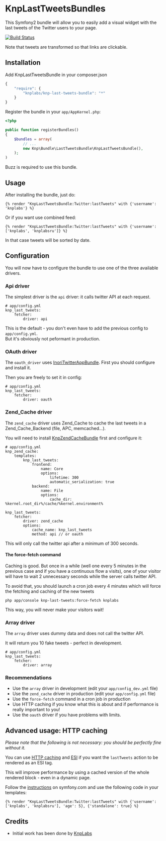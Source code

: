 # KnpLastTweetsBundles

This Symfony2 bundle will allow you to easily add a visual widget with the
last tweets of the Twitter users to your page.

[![Build Status](https://secure.travis-ci.org/KnpLabs/KnpLastTweetsBundle.png?branch=master)](http://travis-ci.org/KnpLabs/KnpLastTweetsBundle)

Note that tweets are transformed so that links are clickable.

## Installation

Add KnpLastTweetsBundle in your composer.json

```js
{
    "require": {
        "knplabs/knp-last-tweets-bundle": "*"
    }
}
```

Register the bundle in your `app/AppKernel.php`:

```php
<?php

public function registerBundles()
{
    $bundles = array(
        // ...
        new Knp\Bundle\LastTweetsBundle\KnpLastTweetsBundle(),
    );
)
```

Buzz is required to use this bundle.

## Usage

After installing the bundle, just do:

```jinja
{% render "KnpLastTweetsBundle:Twitter:lastTweets" with {'username': 'knplabs'} %}
```

Or if you want use combined feed:

```jinja
{% render "KnpLastTweetsBundle:Twitter:lastTweets" with {'username': ['knplabs', 'knplabsru']} %}
```

In that case tweets will be sorted by date.

## Configuration

You will now have to configure the bundle to use one of the three available drivers.

### Api driver

The simplest driver is the `api` driver: it calls twitter API at each request.

```jinja
# app/config.yml
knp_last_tweets:
    fetcher:
        driver: api
```

This is the default - you don't even have to add the previous config to `app/config.yml`.  
But it's obviously not peformant in production.

### OAuth driver

The `oauth_driver` uses [InoriTwitterAppBundle](https://github.com/Inori/InoriTwitterAppBundle/blob/master/README.md).
First you should configure and install it.

Then you are freely to set it in config:
```jinja
# app/config.yml
knp_last_tweets:
    fetcher:
        driver: oauth
```

### Zend_Cache driver

The `zend_cache` driver uses Zend_Cache to cache the last tweets in a Zend_Cache_Backend (file, APC, memcached…).

You will need to install [KnpZendCacheBundle](https://github.com/KnpLabs/KnpZendCacheBundle) first
and configure it:

```jinja
# app/config.yml
knp_zend_cache:
    templates:
        knp_last_tweets:
            frontend:
                name: Core
                options:
                    lifetime: 300
                    automatic_serialization: true
            backend:
                name: File
                options:
                    cache_dir: %kernel.root_dir%/cache/%kernel.environment%

knp_last_tweets:
    fetcher:
        driver: zend_cache
        options:
            cache_name: knp_last_tweets
            method: api // or oauth
```

This will only call the twitter api after a minimum of 300 seconds.

#### The force-fetch command

Caching is good. But once in a while (well one every 5 minutes in the previous case and if you have a continuous flow a visits), one of your visitor will have to wait 2 unnecessary seconds while the server calls twitter API.

To avoid that, you should launch a cron job every 4 minutes which will force the fetching and caching of the new tweets

    php app/console knp-last-tweets:force-fetch knplabs

This way, you will never make your visitors wait!

### Array driver

The `array` driver uses dummy data and does not call the twitter API.

It will return you 10 fake tweets - perfect in development.

```jinja
# app/config.yml
knp_last_tweets:
    fetcher:
        driver: array
```

### Recommendations

* Use the `array` driver in development (edit your `app/config_dev.yml` file)
* Use the `zend_cache` driver in production (edit your `app/config.yml` file)
* Use the `force-fetch` command in a cron job in production
* Use HTTP caching if you know what this is about and if performance is really important to you!
* Use the `oauth` driver if you have problems with limits.

## Advanced usage: HTTP caching

*Please note that the following is not necessary: you should be perfectly
fine without it.*

You can use [HTTP caching](http://symfony.com/doc/2.0/book/http_cache.html) 
and [ESI](http://symfony.com/doc/2.0/book/http_cache.html#using-esi-in-symfony2)
if you want the `lastTweets` action to be rendered as an ESI tag.

This will improve performance by using a cached version of the whole
rendered block - even in a dynamic page.

Follow the [instructions](http://symfony.com/doc/2.0/book/http_cache.html) on symfony.com
and use the following code in your templates:

```jinja
{% render "KnpLastTweetsBundle:Twitter:lastTweets" with {'username': ['knplabs', 'knplabsru'], 'age': 5}, {'standalone': true} %}
```

## Credits

* Initial work has been done by [KnpLabs](http://knplabs.com/)
